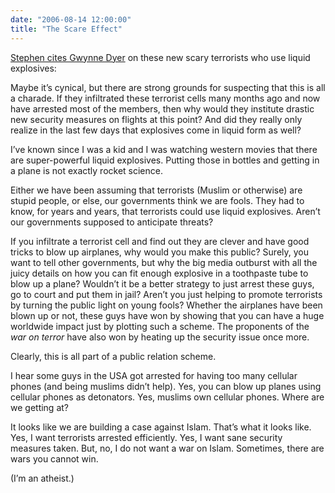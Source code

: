 ```yaml
---
date: "2006-08-14 12:00:00"
title: "The Scare Effect"
---
```




[Stephen cites Gwynne Dyer](https://halfanhour.blogspot.com/2006/08/scare-effect.html) on these new scary terrorists who use liquid explosives:

> 
Maybe it&rsquo;s cynical, but there are strong grounds for suspecting that this is all a charade. If they infiltrated these terrorist cells many months ago and now have arrested most of the members, then why would they institute drastic new security measures on flights at this point? And did they really only realize in the last few days that explosives come in liquid form as well?


I&rsquo;ve known since I was a kid and I was watching western movies that there are super-powerful liquid explosives. Putting those in bottles and getting in a plane is not exactly rocket science. 

Either we have been assuming that terrorists (Muslim or otherwise) are stupid people, or else, our governments think we are fools. They had to know, for years and years, that terrorists could use liquid explosives. Aren&rsquo;t our governments supposed to anticipate threats?

If you infiltrate a terrorist cell and find out they are clever and have good tricks to blow up airplanes, why would you make this public? Surely, you want to tell other governments, but why the big media outburst with all the juicy details on how you can fit enough explosive in a toothpaste tube to blow up a plane? Wouldn&rsquo;t it be a better strategy to just arrest these guys, go to court and put them in jail? Aren&rsquo;t you just helping to promote terrorists by turning the public light on young fools? Whether the airplanes have been blown up or not, these guys have won by showing that you can have a huge worldwide impact just by plotting such a scheme. The proponents of the <em>war on terror </em> have also won by heating up the security issue once more.

Clearly, this is all part of a public relation scheme.

I hear some guys in the USA got arrested for having too many cellular phones (and being muslims didn&rsquo;t help). Yes, you can blow up planes using cellular phones as detonators. Yes, muslims own cellular phones. Where are we getting at?

It looks like we are building a case against Islam. That&rsquo;s what it looks like. Yes, I want terrorists arrested efficiently. Yes, I want sane security measures taken. But, no, I do not want a war on Islam. Sometimes, there are wars you cannot win. 

(I&rsquo;m an atheist.)

